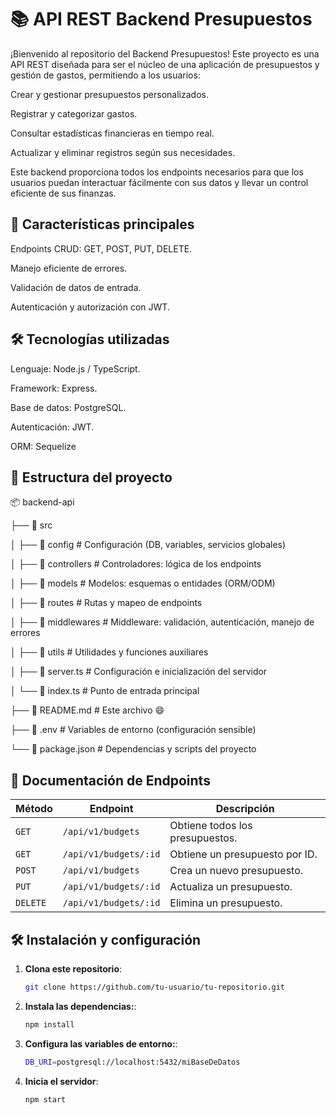 # 📚 API REST Backend Presupuestos

¡Bienvenido al repositorio del Backend Presupuestos! Este proyecto es una API REST diseñada para ser el núcleo de una aplicación de presupuestos y gestión de gastos, permitiendo a los usuarios:

Crear y gestionar presupuestos personalizados.

Registrar y categorizar gastos.

Consultar estadísticas financieras en tiempo real.

Actualizar y eliminar registros según sus necesidades.

Este backend proporciona todos los endpoints necesarios para que los usuarios puedan interactuar fácilmente con sus datos y llevar un control eficiente de sus finanzas.

## 🚀 Características principales

Endpoints CRUD: GET, POST, PUT, DELETE.

Manejo eficiente de errores.

Validación de datos de entrada.

Autenticación y autorización con JWT.



## 🛠️ Tecnologías utilizadas

Lenguaje: Node.js / TypeScript.

Framework: Express.

Base de datos: PostgreSQL.

Autenticación: JWT.

ORM: Sequelize

 ## 📂 Estructura del proyecto

📦 backend-api

├── 📁 src

│ ├── 📁 config # Configuración (DB, variables, servicios globales)

│ ├── 📁 controllers # Controladores: lógica de los endpoints

│ ├── 📁 models # Modelos: esquemas o entidades (ORM/ODM)

│ ├── 📁 routes # Rutas y mapeo de endpoints

│ ├── 📁 middlewares # Middleware: validación, autenticación, manejo de errores

│ ├── 📁 utils # Utilidades y funciones auxiliares

│ ├── 📄 server.ts # Configuración e inicialización del servidor

│ └── 📄 index.ts # Punto de entrada principal

├── 📄 README.md # Este archivo 😄

├── 📄 .env # Variables de entorno (configuración sensible)

└── 📄 package.json # Dependencias y scripts del proyecto

## 📄 Documentación de Endpoints

| **Método** | **Endpoint**          | **Descripción**                 |
| ---------- | --------------------- | ------------------------------- |
| `GET`      | `/api/v1/budgets`     | Obtiene todos los presupuestos. |
| `GET`      | `/api/v1/budgets/:id` | Obtiene un presupuesto por ID.  |
| `POST`     | `/api/v1/budgets`     | Crea un nuevo presupuesto.      |
| `PUT`      | `/api/v1/budgets/:id` | Actualiza un presupuesto.       |
| `DELETE`   | `/api/v1/budgets/:id` | Elimina un presupuesto.         |

## 🛠️ Instalación y configuración

1. **Clona este repositorio**:

   ```bash
   git clone https://github.com/tu-usuario/tu-repositorio.git

   ```

2. **Instala las dependencias:**:

   ```bash
   npm install

   ```

3. **Configura las variables de entorno:**:

   ```bash
   DB_URI=postgresql://localhost:5432/miBaseDeDatos

   ```

4. **Inicia el servidor**:

   ```bash
   npm start
   ```
